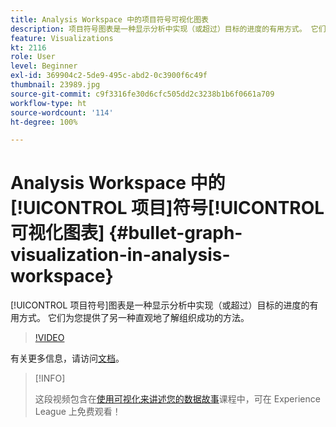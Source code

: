 ```yaml
---
title: Analysis Workspace 中的项目符号可视化图表
description: 项目符号图表是一种显示分析中实现（或超过）目标的进度的有用方式。 它们为您提供了另一种直观地了解组织成功的方法。
feature: Visualizations
kt: 2116
role: User
level: Beginner
exl-id: 369904c2-5de9-495c-abd2-0c3900f6c49f
thumbnail: 23989.jpg
source-git-commit: c9f3316fe30d6cfc505dd2c3238b1b6f0661a709
workflow-type: ht
source-wordcount: '114'
ht-degree: 100%

---
```


# Analysis Workspace 中的[!UICONTROL 项目]符号[!UICONTROL 可视化图表] {#bullet-graph-visualization-in-analysis-workspace}

[!UICONTROL 项目符号]图表是一种显示分析中实现（或超过）目标的进度的有用方式。 它们为您提供了另一种直观地了解组织成功的方法。

>[!VIDEO](https://video.tv.adobe.com/v/23989/?quality=12)

有关更多信息，请访问[文档](https://experienceleague.adobe.com/docs/analytics/analyze/analysis-workspace/visualizations/bullet-graph.html?lang=zh-Hans)。

>[!INFO]
>
> 这段视频包含在[使用可视化来讲述您的数据故事](https://experienceleague.adobe.com/?recommended=Analytics-U-1-2021.1.visualizations)课程中，可在 Experience League 上免费观看！
